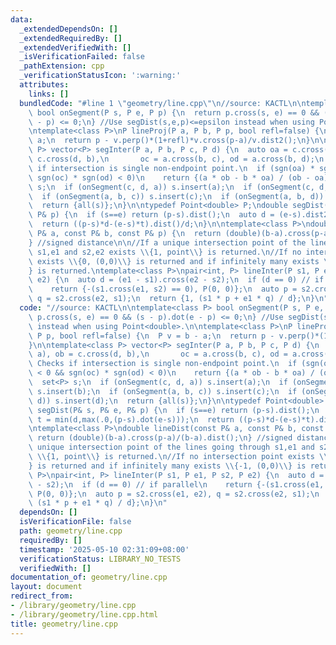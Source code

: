 ```yaml
---
data:
  _extendedDependsOn: []
  _extendedRequiredBy: []
  _extendedVerifiedWith: []
  _isVerificationFailed: false
  _pathExtension: cpp
  _verificationStatusIcon: ':warning:'
  attributes:
    links: []
  bundledCode: "#line 1 \"geometry/line.cpp\"\n//source: KACTL\n\ntemplate<class P>\
    \ bool onSegment(P s, P e, P p) {\n  return p.cross(s, e) == 0 && (s - p).dot(e\
    \ - p) <= 0;\n} //Use segDist(s,e,p)<=epsilon instead when using Point<double>.\n\
    \ntemplate<class P>\nP lineProj(P a, P b, P p, bool refl=false) {\n  P v = b -\
    \ a;\n  return p - v.perp()*(1+refl)*v.cross(p-a)/v.dist2();\n}\n\ntemplate<class\
    \ P> vector<P> segInter(P a, P b, P c, P d) {\n  auto oa = c.cross(d, a), ob =\
    \ c.cross(d, b),\n       oc = a.cross(b, c), od = a.cross(b, d);\n  // Checks\
    \ if intersection is single non-endpoint point.\n  if (sgn(oa) * sgn(ob) < 0 &&\
    \ sgn(oc) * sgn(od) < 0)\n    return {(a * ob - b * oa) / (ob - oa)};\n  set<P>\
    \ s;\n  if (onSegment(c, d, a)) s.insert(a);\n  if (onSegment(c, d, b)) s.insert(b);\n\
    \  if (onSegment(a, b, c)) s.insert(c);\n  if (onSegment(a, b, d)) s.insert(d);\n\
    \  return {all(s)};\n}\n\ntypedef Point<double> P;\ndouble segDist(P& s, P& e,\
    \ P& p) {\n  if (s==e) return (p-s).dist();\n  auto d = (e-s).dist2(), t = min(d,max(.0,(p-s).dot(e-s)));\n\
    \  return ((p-s)*d-(e-s)*t).dist()/d;\n}\n\ntemplate<class P>\ndouble lineDist(const\
    \ P& a, const P& b, const P& p) {\n  return (double)(b-a).cross(p-a)/(b-a).dist();\n\
    } //signed distance\n\n//If a unique intersection point of the lines going through\
    \ s1,e1 and s2,e2 exists \\{1, point\\} is returned.\n//If no intersection point\
    \ exists \\{0, (0,0)\\} is returned and if infinitely many exists \\{-1, (0,0)\\\
    } is returned.\ntemplate<class P>\npair<int, P> lineInter(P s1, P e1, P s2, P\
    \ e2) {\n  auto d = (e1 - s1).cross(e2 - s2);\n  if (d == 0) // if parallel\n\
    \    return {-(s1.cross(e1, s2) == 0), P(0, 0)};\n  auto p = s2.cross(e1, e2),\
    \ q = s2.cross(e2, s1);\n  return {1, (s1 * p + e1 * q) / d};\n}\n"
  code: "//source: KACTL\n\ntemplate<class P> bool onSegment(P s, P e, P p) {\n  return\
    \ p.cross(s, e) == 0 && (s - p).dot(e - p) <= 0;\n} //Use segDist(s,e,p)<=epsilon\
    \ instead when using Point<double>.\n\ntemplate<class P>\nP lineProj(P a, P b,\
    \ P p, bool refl=false) {\n  P v = b - a;\n  return p - v.perp()*(1+refl)*v.cross(p-a)/v.dist2();\n\
    }\n\ntemplate<class P> vector<P> segInter(P a, P b, P c, P d) {\n  auto oa = c.cross(d,\
    \ a), ob = c.cross(d, b),\n       oc = a.cross(b, c), od = a.cross(b, d);\n  //\
    \ Checks if intersection is single non-endpoint point.\n  if (sgn(oa) * sgn(ob)\
    \ < 0 && sgn(oc) * sgn(od) < 0)\n    return {(a * ob - b * oa) / (ob - oa)};\n\
    \  set<P> s;\n  if (onSegment(c, d, a)) s.insert(a);\n  if (onSegment(c, d, b))\
    \ s.insert(b);\n  if (onSegment(a, b, c)) s.insert(c);\n  if (onSegment(a, b,\
    \ d)) s.insert(d);\n  return {all(s)};\n}\n\ntypedef Point<double> P;\ndouble\
    \ segDist(P& s, P& e, P& p) {\n  if (s==e) return (p-s).dist();\n  auto d = (e-s).dist2(),\
    \ t = min(d,max(.0,(p-s).dot(e-s)));\n  return ((p-s)*d-(e-s)*t).dist()/d;\n}\n\
    \ntemplate<class P>\ndouble lineDist(const P& a, const P& b, const P& p) {\n \
    \ return (double)(b-a).cross(p-a)/(b-a).dist();\n} //signed distance\n\n//If a\
    \ unique intersection point of the lines going through s1,e1 and s2,e2 exists\
    \ \\{1, point\\} is returned.\n//If no intersection point exists \\{0, (0,0)\\\
    } is returned and if infinitely many exists \\{-1, (0,0)\\} is returned.\ntemplate<class\
    \ P>\npair<int, P> lineInter(P s1, P e1, P s2, P e2) {\n  auto d = (e1 - s1).cross(e2\
    \ - s2);\n  if (d == 0) // if parallel\n    return {-(s1.cross(e1, s2) == 0),\
    \ P(0, 0)};\n  auto p = s2.cross(e1, e2), q = s2.cross(e2, s1);\n  return {1,\
    \ (s1 * p + e1 * q) / d};\n}\n"
  dependsOn: []
  isVerificationFile: false
  path: geometry/line.cpp
  requiredBy: []
  timestamp: '2025-05-10 02:31:09+08:00'
  verificationStatus: LIBRARY_NO_TESTS
  verifiedWith: []
documentation_of: geometry/line.cpp
layout: document
redirect_from:
- /library/geometry/line.cpp
- /library/geometry/line.cpp.html
title: geometry/line.cpp
---
```

